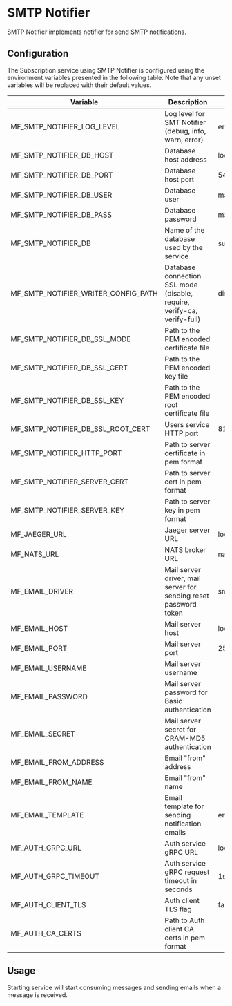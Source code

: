 # SMTP Notifier

SMTP Notifier implements notifier for send SMTP notifications.

## Configuration

The Subscription service using SMTP Notifier is configured using the environment variables presented in the
following table. Note that any unset variables will be replaced with their
default values.

| Variable                            | Description                                                             | Default               |
| ----------------------------------- | ----------------------------------------------------------------------- | --------------------- |
| MF_SMTP_NOTIFIER_LOG_LEVEL          | Log level for SMT Notifier (debug, info, warn, error)                   | error                 |
| MF_SMTP_NOTIFIER_DB_HOST            | Database host address                                                   | localhost             |
| MF_SMTP_NOTIFIER_DB_PORT            | Database host port                                                      | 5432                  |
| MF_SMTP_NOTIFIER_DB_USER            | Database user                                                           | mainflux              |
| MF_SMTP_NOTIFIER_DB_PASS            | Database password                                                       | mainflux              |
| MF_SMTP_NOTIFIER_DB                 | Name of the database used by the service                                | subscriptions         |
| MF_SMTP_NOTIFIER_WRITER_CONFIG_PATH | Database connection SSL mode (disable, require, verify-ca, verify-full) | disable               |
| MF_SMTP_NOTIFIER_DB_SSL_MODE        | Path to the PEM encoded certificate file                                |                       |
| MF_SMTP_NOTIFIER_DB_SSL_CERT        | Path to the PEM encoded key file                                        |                       |
| MF_SMTP_NOTIFIER_DB_SSL_KEY         | Path to the PEM encoded root certificate file                           |                       |
| MF_SMTP_NOTIFIER_DB_SSL_ROOT_CERT   | Users service HTTP port                                                 | 8180                  |
| MF_SMTP_NOTIFIER_HTTP_PORT          | Path to server certificate in pem format                                |                       |
| MF_SMTP_NOTIFIER_SERVER_CERT        | Path to server cert in pem format                                       |                       |
| MF_SMTP_NOTIFIER_SERVER_KEY         | Path to server key in pem format                                        |                       |
| MF_JAEGER_URL                       | Jaeger server URL                                                       | localhost:6831        |
| MF_NATS_URL                         | NATS broker URL                                                         | nats://127.0.0.1:4222 |
| MF_EMAIL_DRIVER                     | Mail server driver, mail server for sending reset password token        | smtp                  |
| MF_EMAIL_HOST                       | Mail server host                                                        | localhost             |
| MF_EMAIL_PORT                       | Mail server port                                                        | 25                    |
| MF_EMAIL_USERNAME                   | Mail server username                                                    |                       |
| MF_EMAIL_PASSWORD                   | Mail server password for Basic authentication                           |                       |
| MF_EMAIL_SECRET                     | Mail server secret for CRAM-MD5 authentication                          |                       |
| MF_EMAIL_FROM_ADDRESS               | Email "from" address                                                    |                       |
| MF_EMAIL_FROM_NAME                  | Email "from" name                                                       |                       |
| MF_EMAIL_TEMPLATE                   | Email template for sending notification emails                          | email.tmpl            |
| MF_AUTH_GRPC_URL                    | Auth service gRPC URL                                                   | localhost:8181        |
| MF_AUTH_GRPC_TIMEOUT                | Auth service gRPC request timeout in seconds                            | 1s                    |
| MF_AUTH_CLIENT_TLS                  | Auth client TLS flag                                                    | false                 |
| MF_AUTH_CA_CERTS                    | Path to Auth client CA certs in pem format                              |                       |

## Usage

Starting service will start consuming messages and sending emails when a message is received.

[doc]: http://mainflux.readthedocs.io
